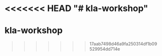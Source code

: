<<<<<<< HEAD
"# kla-workshop" 
=======
# kla-workshop
>>>>>>> 17aab7498d46a9fa250314df1b09529954dd714e
